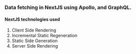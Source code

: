 ### Data fetching in NextJS using Apollo, and GraphQL.

#### NextJS technologies used

1. Client Side Rendering
2. Incremental Static Regeneration
3. Static Side Generation
4. Server Side Rendering
